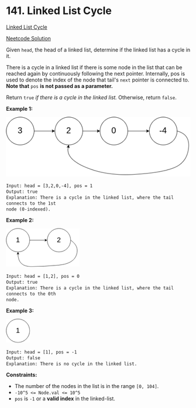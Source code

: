 # 141. Linked List Cycle

[Linked List Cycle](https://leetcode.com/problems/linked-list-cycle/description/)

[Neetcode Solution](https://www.youtube.com/watch?v=gBTe7lFR3vc&pp=ygUabmVldGNvZGUgbGlua2VkIGxpc3QgY3ljbGU%3D)

Given `head`, the head of a linked list, determine if the linked list has a
cycle in it.

There is a cycle in a linked list if there is some node in the list that can be
reached again by continuously following the next pointer. Internally, pos is
used to denote the index of the node that tail's `next` pointer is connected to.
<b>Note that</b> `pos` <b>is not passed as a parameter.</b>

Return `true` <em>if there is a cycle in the linked list.</em> Otherwise, return
`false`.

**Example 1:**

<img src="./linked_list_cycle_01.png" />

```
Input: head = [3,2,0,-4], pos = 1
Output: true
Explanation: There is a cycle in the linked list, where the tail connects to the 1st
node (0-indexed).
```

**Example 2:**

<img src="./linked_list_cycle_02.png" />

```
Input: head = [1,2], pos = 0
Output: true
Explanation: There is a cycle in the linked list, where the tail connects to the 0th
node.
```

**Example 3:**

<img src="./linked_list_cycle_03.png" />

```
Input: head = [1], pos = -1
Output: false
Explanation: There is no cycle in the linked list.
```

**Constraints:**

- The number of the nodes in the list is in the range `[0, 104]`.
- `-10^5 <= Node.val <= 10^5`
- `pos` is `-1` or a <b>valid index</b> in the linked-list.
